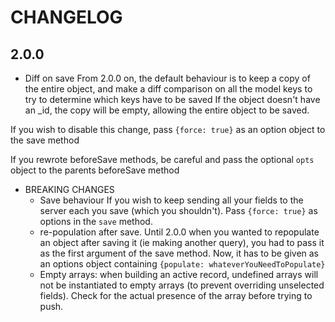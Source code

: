 # CHANGELOG

## 2.0.0

- Diff on save
From 2.0.0 on, the default behaviour is to keep a copy of the entire object, and make a diff comparison on all the model keys to try to determine which keys have to be saved
If the object doesn't have an _id, the copy will be empty, allowing the entire object to be saved.

If you wish to disable this change, pass `{force: true}` as an option object to the save method

If you rewrote beforeSave methods, be careful and pass the optional `opts` object to the parents beforeSave method

- BREAKING CHANGES
    - Save behaviour
        If you wish to keep sending all your fields to the server each you save (which you shouldn't). Pass `{force: true}` as options in the `save` method.
    - re-population after save. 
        Until 2.0.0 when you wanted to repopulate an object after saving it (ie making another query), you had to pass it as the first argument of the save method. Now, it has to be given as an options object containing `{populate: whateverYouNeedToPopulate}`
    - Empty arrays: when building an active record, undefined arrays will not be instantiated to empty arrays (to prevent overriding unselected fields). Check for the actual presence of the array before trying to push. 
